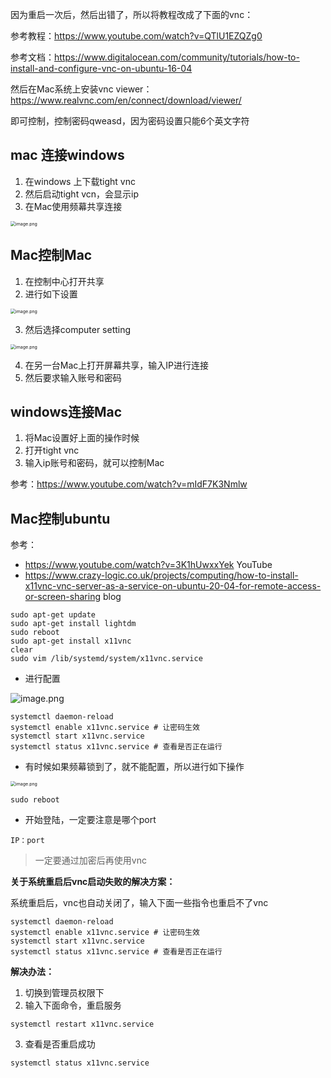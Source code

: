 因为重启一次后，然后出错了，所以将教程改成了下面的vnc：

参考教程：https://www.youtube.com/watch?v=QTlU1EZQZg0

参考文档：https://www.digitalocean.com/community/tutorials/how-to-install-and-configure-vnc-on-ubuntu-16-04

然后在Mac系统上安装vnc viewer：https://www.realvnc.com/en/connect/download/viewer/

即可控制，控制密码qweasd，因为密码设置只能6个英文字符

## mac 连接windows

1. 在windows 上下载tight vnc
2. 然后启动tight vcn，会显示ip
3. 在Mac使用频幕共享连接

<img src="http://ww1.sinaimg.cn/large/005KJzqrgy1gpee4kxaexj30xm0p6tps.jpg" alt="image.png" style="zoom:50%;" />

## Mac控制Mac

1. 在控制中心打开共享
2. 进行如下设置

<img src="http://ww1.sinaimg.cn/large/005KJzqrgy1gpee5nna5kj313g0p6177.jpg" alt="image.png" style="zoom:50%;" />

3. 然后选择computer setting

<img src="http://ww1.sinaimg.cn/large/005KJzqrgy1gpee71abuyj30v809s432.jpg" alt="image.png" style="zoom:50%;" />

4. 在另一台Mac上打开屏幕共享，输入IP进行连接
5. 然后要求输入账号和密码

## windows连接Mac

1. 将Mac设置好上面的操作时候
2. 打开tight vnc
3. 输入ip账号和密码，就可以控制Mac



参考：https://www.youtube.com/watch?v=mIdF7K3Nmlw



## Mac控制ubuntu

参考：

- https://www.youtube.com/watch?v=3K1hUwxxYek YouTube
- https://www.crazy-logic.co.uk/projects/computing/how-to-install-x11vnc-vnc-server-as-a-service-on-ubuntu-20-04-for-remote-access-or-screen-sharing blog

```
sudo apt-get update
sudo apt-get install lightdm
sudo reboot
sudo apt-get install x11vnc
clear
sudo vim /lib/systemd/system/x11vnc.service
```

- 进行配置

![image.png](http://ww1.sinaimg.cn/large/005KJzqrgy1gpeeh29gy3j30to0b0n51.jpg)

```
systemctl daemon-reload
systemctl enable x11vnc.service # 让密码生效
systemctl start x11vnc.service
systemctl status x11vnc.service # 查看是否正在运行
```

- 有时候如果频幕锁到了，就不能配置，所以进行如下操作

<img src="http://ww1.sinaimg.cn/large/005KJzqrgy1gpeejvnmdhj30rg0ccagn.jpg" alt="image.png" style="zoom:50%;" />

```
sudo reboot
```

- 开始登陆，一定要注意是哪个port

```
IP：port
```

> 一定要通过加密后再使用vnc

**关于系统重启后vnc启动失败的解决方案：**

系统重启后，vnc也自动关闭了，输入下面一些指令也重启不了vnc

```
systemctl daemon-reload
systemctl enable x11vnc.service # 让密码生效
systemctl start x11vnc.service
systemctl status x11vnc.service # 查看是否正在运行
```

**解决办法：**

1. 切换到管理员权限下
2. 输入下面命令，重启服务

```
systemctl restart x11vnc.service
```

3. 查看是否重启成功

```
systemctl status x11vnc.service
```

